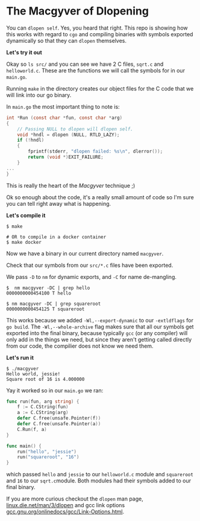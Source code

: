 # The Macgyver of Dlopening

You can `dlopen self`. Yes, you heard that right. This repo is showing how this
works with regard to `cgo` and compiling binaries with symbols exported
dynamically so that they can `dlopen` themselves.

**Let's try it out**

Okay so `ls src/` and you can see we have 2 C files, `sqrt.c` and `helloworld.c`.
These are the functions we will call the symbols for in our `main.go`.

Running `make` in the directory creates our object files for the C code that we
will link into our go binary.

In `main.go` the most important thing to note is:

```C
int *Run (const char *fun, const char *arg)
{
    // Passing NULL to dlopen will dlopen self.
    void *hndl = dlopen (NULL, RTLD_LAZY);
    if (!hndl)
    {
        fprintf(stderr, "dlopen failed: %s\n", dlerror());
        return (void *)EXIT_FAILURE;
    }
...
}
```

This is really the heart of the *Macgyver* technique ;)

Ok so enough about the code, it's a really small amount of code so I'm sure you
can tell right away what is happening.

**Let's compile it**

```console
$ make

# OR to compile in a docker container
$ make docker
```

Now we have a binary in our current directory named `macgyver`.

Check that our symbols from our `src/*.c` files have been exported.

We pass `-D` to `nm` for dynamic exports, and `-C` for name de-mangling.

```console
$  nm macgyver -DC | grep hello
0000000000454100 T hello

$ nm macgyver -DC | grep squareroot
0000000000454125 T squareroot
```

This works because we added `-Wl,--export-dynamic` to our `-extldflags` for `go
build`. The `-Wl,--whole-archive` flag makes sure that all our symbols get
exported into the final binary, because typically `gcc` (or any compiler) will
only add in the things we need, but since they aren't getting called directly
from our code, the compilier does not know we need them.

**Let's run it**

```console
$ ./macgyver
Hello world, jessie!
Square root of 16 is 4.000000
```

Yay it worked so in our `main.go` we ran:

```go
func run(fun, arg string) {
    f := C.CString(fun)
    a := C.CString(arg)
    defer C.free(unsafe.Pointer(f))
    defer C.free(unsafe.Pointer(a))
    C.Run(f, a)
}

func main() {
    run("hello", "jessie")
    run("squareroot", "16")
}
```

which passed `hello` and `jessie` to our `helloworld.c` module and
`squareroot` and `16` to our `sqrt.c`module. Both modules had their
symbols added to our final binary.

If you are more curious checkout the `dlopen` man page,
[linux.die.net/man/3/dlopen](http://linux.die.net/man/3/dlopen) and
gcc link options
[gcc.gnu.org/onlinedocs/gcc/Link-Options.html](https://gcc.gnu.org/onlinedocs/gcc/Link-Options.html).
